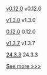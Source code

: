 
[v0.12.0](https://github.com/hyperledger/aries-acapy-docs/releases/tag/v0.12.0) v0.12.0

[v1.3.0](https://github.com/hyperledger/firefly-tokens-erc20-erc721/releases/tag/v1.3.0) v1.3.0

[0.12.0](https://github.com/hyperledger/aries-cloudagent-python/releases/tag/0.12.0) 0.12.0

[v1.3.7](https://github.com/hyperledger/firefly-evmconnect/releases/tag/v1.3.7) v1.3.7

[24.3.3](https://github.com/hyperledger/besu/releases/tag/24.3.3) 24.3.3


[See more >>>](https://start-here.hyperledger.org/releases)
